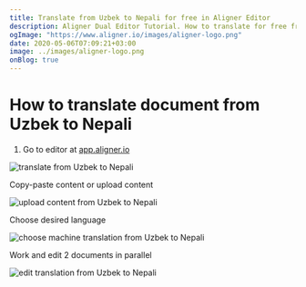 ```yaml
---
title: Translate from Uzbek to Nepali for free in Aligner Editor
description: Aligner Dual Editor Tutorial. How to translate for free from Uzbek to Nepali. Aligner is multilingual document management platform. 
ogImage: "https://www.aligner.io/images/aligner-logo.png"
date: 2020-05-06T07:09:21+03:00
image: ../images/aligner-logo.png
onBlog: true
---
```


# How to translate document from Uzbek to Nepali

1. Go to editor at [app.aligner.io](https://app.aligner.io "Aligner App web page")

![translate from Uzbek to Nepali](../aligner-blank-editor.png "translate from Uzbek to Nepali")

Copy-paste content or upload content

![upload content from Uzbek to Nepali](../aligner-uploaded-document.png "upload content from Uzbek to Nepali")

Choose desired language

![choose machine translation from Uzbek to Nepali](../aligner-language-dropdown.png "choose machine translation from Uzbek to Nepali")

Work and edit 2 documents in parallel

![edit translation from Uzbek to Nepali](../aligner-double-sitded-editor.png "edit translation from Uzbek to Nepali")

